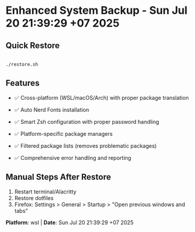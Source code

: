 # Enhanced System Backup - Sun Jul 20 21:39:29 +07 2025


## Quick Restore
```bash

./restore.sh
```


## Features
- ✅ Cross-platform (WSL/macOS/Arch) with proper package translation
- ✅ Auto Nerd Fonts installation

- ✅ Smart Zsh configuration with proper password handling
- ✅ Platform-specific package managers

- ✅ Filtered package lists (removes problematic packages)

- ✅ Comprehensive error handling and reporting

## Manual Steps After Restore
1. Restart terminal/Alacritty
2. Restore dotfiles
3. Firefox: Settings > General > Startup > "Open previous windows and tabs"


**Platform**: wsl | **Date**: Sun Jul 20 21:39:29 +07 2025
